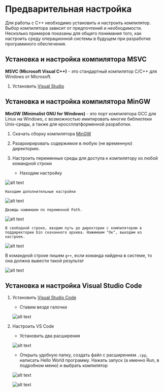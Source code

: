 # Предварительная настройка

Для работы с C++ необходимо установить и настроить компилятор. Выбор компилятора зависит от предпочтений и необходимости. Несколько примеров показаны для общего понимания того, как настроить среду операционной системы в будущем при разработке программного обеспечения.

## Установка и настройка компилятора MSVC

**MSVC (Microsoft Visual C++)** - это стандартный компилятор C/C++ для Windows от Microsoft.

1. Установить [Visual Studio](http://visualstudio.microsoft.com/)


## Установка и настройка компилятора MinGW

**MinGW (Minimalist GNU for Windows)** - это порт компилятора GCC для Linux на Windows, с возможностью имитировать многие библиотеки Unix-среды, а также для кроссплатформенной разработки.

1. Скачать сборку компилятора [MinGW](https://winlibs.com/#download-release:~:text=a%20good%20choice.-,Download%20it%20here.,-Release%20versions)

2. Разархирировать содержимое в любую (не временную) директорию.

3. Настроить переменные среды для доступа к компилятору из любой командной строки

    * Находим настройку

![alt text](/Assets/Env1.jpg)

    Находим дополнительные настройки

![alt text](/Assets/Env2.jpg)

    Дважды нажимаем по переменной Path. 

![alt text](/Assets/Env3.jpg)

    В свободной строке, вводим путь до директории с компилятором в поддиректории bin скачанного архива. Нажимаем "Ок", выходим из настроек.

![alt text](/Assets/Env4.jpg)

В командной строке пишем ```g++```, если команда найдена в системе, то она должна вывести такой результат

![alt text](/Assets/Env5.jpg)

## Установка и настройка Visual Studio Code

1. Установить [Visual Studio Code](https://code.visualstudio.com/)
   * Ставим везде галочки
 
    ![alt text](/Assets/VsCode1.jpg)

2. Настроить VS Code
    * Установить два расширения

    ![alt text](/Assets/VsCode2.jpg)

    * Открыть удобную папку, создать файл с расширением ```.cpp```, написать Hello World программу. Нажать запуск (а именно Run, в подробном меню) и выбрать компилятор

    ![alt text](/Assets/VsCode3.jpg)
    
    ![alt text](/Assets/VsCode4.jpg)

